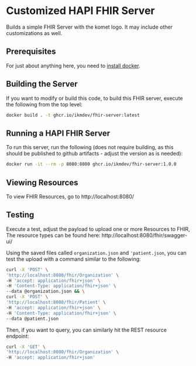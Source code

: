 # Customized HAPI FHIR Server

Builds a simple FHIR Server with the komet logo.  It may include other 
customizations as well.

## Prerequisites

For just about anything here, you need to [install docker](installing-docker.md).

## Building the Server

If you want to modify or build this code, to build this FHIR server, execute the following from the top level:

```bash
docker build . -t ghcr.io/ikmdev/fhir-server:latest
```

## Running a HAPI FHIR Server

To run this server, run the following (does not require building, 
as this should be published to github artifacts - adjust the version
as is needed):

```bash
docker run -it --rm -p 8080:8080 ghcr.io/ikmdev/fhir-server:1.0.0
```

## Viewing Resources

To view FHIR Resources, go to http://localhost:8080/

## Testing

Execute a test, adjust the payload to upload one or more Resources to FHIR,
The resource types can be found here: http://localhost:8080/fhir/swagger-ui/

Using the saved files called `organization.json` and `'patient.json`, you can test the upload with a command similar 
to the following:

```bash
curl -X 'POST' \
'http://localhost:8080/fhir/Organization' \
-H 'accept: application/fhir+json' \
-H 'Content-Type: application/fhir+json' \
--data @organization.json && \
curl -X 'POST' \
'http://localhost:8080/fhir/Patient' \
-H 'accept: application/fhir+json' \
-H 'Content-Type: application/fhir+json' \
--data @patient.json
```

Then, if you want to query, you can similarly hit the REST resource endpoint:

```bash
curl -X 'GET' \
'http://localhost:8080/fhir/Organization' \
-H 'accept: application/fhir+json'
```
